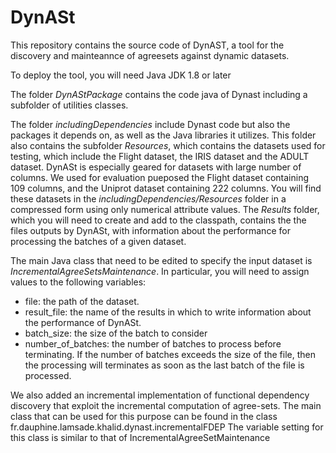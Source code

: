# DynASt
This repository contains the source code of DynAST, a tool for the discovery and mainteannce of agreesets against dynamic datasets.

To deploy the tool, you will need Java JDK 1.8 or later

The folder *DynAStPackage* contains the code java of Dynast including a subfolder of utilities classes.

The folder *includingDependencies* include Dynast code but also the packages it depends on, as well as the Java libraries it utilizes. This folder also contains the subfolder *Resources*, which contains the datasets used for testing, which include the Flight dataset, the IRIS dataset and the ADULT dataset.
DynASt is especially geared for datasets with large number of columns. We used for evaluation pueposed the Flight dataset containing 109 columns, and the Uniprot dataset containing 222 columns. You will find these datasets in the *includingDependencies/Resources* folder in a compressed form using only numerical attribute values. The *Results* folder, which you will need to create and add to the classpath, contains the the files outputs by DynASt, with information about the performance for processing the batches of a given dataset.

The main Java class that need to be edited to specify the input dataset is *IncrementalAgreeSetsMaintenance*. In particular, you will need to assign values to the following variables:
* file: the path of the dataset. 
* result_file: the name of the results in which to write information about the performance of DynASt. 
* batch_size: the size of the batch to consider
* number_of_batches: the number of batches to process before terminating. If the number of batches exceeds the size of the file, then the processing will terminates as soon as the last batch of the file is processed.


We also added an incremental implementation of functional dependency discovery that exploit the incremental computation of agree-sets. The main class that can be used for this purpose can be found in the class fr.dauphine.lamsade.khalid.dynast.incrementalFDEP The variable setting for this class is similar to that of IncrementalAgreeSetMaintenance




